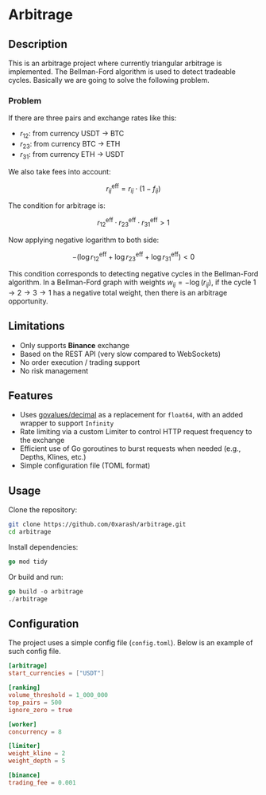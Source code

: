 # Arbitrage

## Description

This is an arbitrage project where currently triangular arbitrage is implemented.  The Bellman-Ford algorithm is used to detect tradeable cycles. Basically we are going to solve the following problem.

### Problem

If there are three pairs and exchange rates like this:

* $r_{12}$: from currency USDT → BTC  
* $r_{23}$: from currency BTC → ETH  
* $r_{31}$: from currency ETH → USDT  

We also take fees into account:

$$
r^{\text{eff}}_{ij} = r_{ij} \cdot (1 - f_{ij})
$$

The condition for arbitrage is:

$$
r^{\text{eff}}_{12} \cdot r^{\text{eff}}_{23} \cdot r^{\text{eff}}_{31} > 1
$$

Now applying negative logarithm to both side:

$$
-(\log r^{\text{eff}}_{12} + \log r^{\text{eff}}_{23} + \log r^{\text{eff}}_{31}) < 0
$$

This condition corresponds to detecting negative cycles in the Bellman-Ford algorithm. In a Bellman-Ford graph with weights $w_{ij} = -\log(r_{ij})$, if the cycle $1 \to 2 \to 3 \to 1$ has a negative total weight, then there is an arbitrage opportunity.

## Limitations

* Only supports **Binance** exchange  
* Based on the REST API (very slow compared to WebSockets)  
* No order execution / trading support  
* No risk management

## Features

* Uses [govalues/decimal](https://github.com/govalues/decimal) as a replacement for `float64`, with an added wrapper to support `Infinity`  
* Rate limiting via a custom Limiter to control HTTP request frequency to the exchange  
* Efficient use of Go goroutines to burst requests when needed (e.g., Depths, Klines, etc.)  
* Simple configuration file (TOML format)  

## Usage

Clone the repository:

```bash
git clone https://github.com/0xarash/arbitrage.git
cd arbitrage
```

Install dependencies:

```go
go mod tidy
```

Or build and run:

```go
go build -o arbitrage
./arbitrage
```

## Configuration

The project uses a simple config file (`config.toml`). Below is an example of such config file.

```toml
[arbitrage]
start_currencies = ["USDT"]

[ranking]
volume_threshold = 1_000_000
top_pairs = 500
ignore_zero = true

[worker]
concurrency = 8

[limiter]
weight_kline = 2
weight_depth = 5

[binance]
trading_fee = 0.001
```
